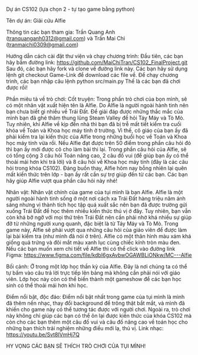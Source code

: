 Dự án CS102 (lựa chọn 2 - tự tạo game bằng python)

Tên dự án: Giải cứu Alfie

Thông tin các bạn tham gia: Trần Quang Anh (tranquanganh0312@gmail.com) và Trần Mai Chi (tranmaichi0309@gmail.com) 

Hướng dẫn cách cài đặt thư viện và chạy chương trình: 
Đầu tiên, các bạn hãy bấm đường link: https://github.com/MaiChiTran/CS102_FinalProject.git
Sau đó, các bạn hãy fork và clone về đường link này. Các bạn hãy sử dụng lệnh git checkout Game-Link để download các file về.
Để chạy chương trình, các bạn nhập câu lệnh python src/main.py
Thế là các bạn đã chơi được rồi!

Phần miêu tả về trò chơi:
Cốt truyện: 
Trong phần trò chơi của bọn mình, sẽ có một nhân vật xuất hiện tên là Alfie. Do Alfie là người ngoài hành tinh nên bạn chưa biết gì nhiều về Trái Đất. Để giải đáp được những thắc mắc của mình bạn đã ghé thăm thung lũng Steam Valley để hỏi Táy Máy và Tò Mò. Tuy nhiên, khi Alfie về kịp đến nhà thì bạn đã bị trễ mất tiết kiểm tra cuối khóa về Toán và Khoa học máy tính ở trường. Vì thế, cô giáo của bạn ấy đã phải kiểm tra lại kiến thức của Alfie trong những buổi học về Toán và Khoa học máy tính vừa rồi. Nếu Alfie đạt được trên 50 điểm trong phần câu hỏi đó thì bạn ấy mới được cô cho làm bài thi lại.
Trong phần câu hỏi của Alfie, sẽ có tổng cộng 3 câu hỏi Toán nâng cao, 2 câu đố vui (để giúp bạn ấy có thể thoải mái hơn khi trả lời) và 8 câu hỏi về Khoa học máy tính (đây là các câu hỏi trong khóa CS102). Đáng buồn thay, Alfie hôm nay bỗng nhiên lại quên mất kiến thức trên lớp - bạn ấy rất cần sự trợ giúp đến từ các bạn. Các bạn hãy giúp Alfie vượt qua phần câu hỏi này nhé!

Nhân vật:
Nhân vật chính của game của tụi mình là bạn Alfie. Alfie là một người ngoài hành tinh sống ở một nơi cách xa Trái Đất hàng triệu năm ánh sáng nhưng vì thành tích học tập quá xuất sắc nên bạn đã được trường gửi xuống Trái Đất để học thêm nhiều kiến thức thú vị ở đây. Tuy nhiên, bạn vẫn còn khá bỡ ngỡ với mọi thứ trên Trái Đất nên cần phải nhờ khá nhiều sự giúp đỡ từ những người xung quanh, đặc biệt là từ Táy Máy và Tò Mò. Trong game này, Alfie sẽ phải vượt qua những câu hỏi của giáo viên để được làm lại bài kiểm tra (như mình đã nói ở trên). Alfie có một thân hình màu xám khá giống quả trứng và đôi mắt màu xanh lục cùng chiếc kính tròn màu đen. Nếu các bạn muốn xem chi tiết về Alfie thì có thể click vào đường link Figma: https://www.figma.com/file/kdbI6gxAvbwOGAWBLiONkw/MC---Alfie


Bối cảnh: 
Ở trong một lớp học thần kỳ của Alfie. Đây là nơi chúng ta có thể tự bấm vào câu trả lời trực tiếp lên bảng mà không cần phải nói với giáo viên. Lớp học này còn có thể biến thành một gameshow để các bạn học sinh có thể thoải mái hơn khi học.

Điểm nổi bật, độc đáo:
Điểm nổi bật nhất trong game của tụi mình là mình đã thêm nền nhạc, thay đổi background để trông thật bắt mắt, và mình đã khiến cho game này có thể tương tác được với người chơi. Ngoài ra, trò chơi này không chỉ giúp các bạn có thể ôn lại được kiến thức của khóa CS102 mà còn cho các bạn thêm một câu đố vui và câu đố nâng cao về toán học cho những bạn thích trải nghiệm những điều mới lạ, thú vị.
Link nhạc: https://youtu.be/Svt8IVmHj7Q

HY VỌNG CÁC BẠN SẼ THÍCH TRÒ CHƠI CỦA TỤI MÌNH!

